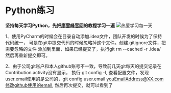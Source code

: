 # Python练习
**坚持每天学习Python，先把[廖雪峰官网](https://www.liaoxuefeng.com/wiki/1016959663602400 "廖雪峰官网")的教程学习一遍**
![热爱学习每一天](https://img.tuguaishou.com/ips_templ_preview/18/c1/00/lg_1925210_1556529276_5cc6c07c08037.jpg!w1024_w?auth_key=2196469202-0-0-42c24eaea075eca15fc60e9aea9af21c "我要敲代码")

1、使用PyCharm的时候会在目录自动添加.idea文件，团队开发的时候为了保持代码统一，
可是在git中提交代码的时候忽略掉这个文件。创建.gitignore文件，把需要忽略的文件
添加到里面，如果已经提交了，执行git rm --cached -r .idea/ 然后再重新提交即可。

2、由于公司git账户和本人github账号不一致，导致前几天git每天的提交记录在Contribution activity没有显示，
执行 git config -l, 查看配置文件，发现user.email使用的是公司的，git config user.email youEmailAddress@XX.com修改github使用的email, 然后再次提交，就可以看到了



    
